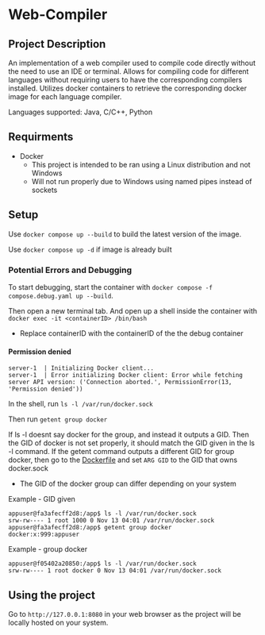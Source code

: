 # Web-Compiler
## Project Description
An implementation of a web compiler used to compile code directly without the need to use an IDE or terminal. Allows for compiling code for different languages without requiring users to have the corresponding compilers installed. Utilizes docker containers to retrieve the corresponding docker image for each language compiler.

Languages supported: Java, C/C++, Python

## Requirments
- Docker
    - This project is intended to be ran using a Linux distribution and not Windows
     - Will not run properly due to Windows using named pipes instead of sockets

## Setup
Use ```docker compose up --build``` to build the latest version of the image.

Use ```docker compose up -d``` if image is already built

### Potential Errors and Debugging
To start debugging, start the container with ```docker compose -f compose.debug.yaml up --build```.

Then open a new terminal tab. And open up a shell inside the container with ```docker exec -it <containerID> /bin/bash```
- Replace containerID with the containerID of the the debug container

#### Permission denied
```
server-1  | Initializing Docker client...
server-1  | Error initializing Docker client: Error while fetching server API version: ('Connection aborted.', PermissionError(13, 'Permission denied'))
```

In the shell, run ```ls -l /var/run/docker.sock```

Then run ```getent group docker```

If ls -l doesnt say docker for the group, and instead it outputs a GID. Then the GID of docker is not set properly, it should match the GID given in the ls -l command. If the getent command outputs a different GID for group docker,
then go to the [Dockerfile](Dockerfile) and set ```ARG GID``` to the GID that owns docker.sock
- The GID of the docker group can differ depending on your system

Example - GID given
```
appuser@fa3afecff2d8:/app$ ls -l /var/run/docker.sock
srw-rw---- 1 root 1000 0 Nov 13 04:01 /var/run/docker.sock
appuser@fa3afecff2d8:/app$ getent group docker
docker:x:999:appuser
```

Example - group docker
```
appuser@f05402a20850:/app$ ls -l /var/run/docker.sock
srw-rw---- 1 root docker 0 Nov 13 04:01 /var/run/docker.sock
```

## Using the project
Go to ```http://127.0.0.1:8080``` in your web browser as the project will be locally hosted on your system.
